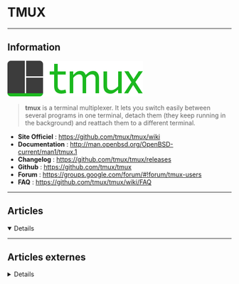 # TMUX
----

## <i class="fa-solid fa-hashtag"></i> Information

![Logo](../../_media/apps/tmux/tmux-logo-medium.png ':size=250 :no-zoom')


> <i class="fa-solid fa-quote-left"></i> **tmux** is a terminal multiplexer. It lets you switch easily between several programs in one terminal, detach them (they keep running in the background) and reattach them to a different terminal. <i class="fa-solid fa-quote-left fa-rotate-180"></i>


- <i class="fa-solid fa-globe"></i> **Site Officiel** : https://github.com/tmux/tmux/wiki
- <i class="fa-solid fa-book"></i> **Documentation** : http://man.openbsd.org/OpenBSD-current/man1/tmux.1
- <i class="fa-solid fa-file-circle-question"></i> **Changelog** : https://github.com/tmux/tmux/releases
- <i class="fa-brands fa-github"></i> **Github** : https://github.com/tmux/tmux
- <i class="fas fa-comments"></i> **Forum** : https://groups.google.com/forum/#!forum/tmux-users
- <i class="far fa-question-circle"></i> **FAQ** : https://github.com/tmux/tmux/wiki/FAQ

---

## <i class="fa-regular fa-newspaper"></i> Articles

<details open>

</details>

---

## <i class="fa-solid fa-glasses"></i> Articles externes

<details>

- [A beginner's guide to tmux](https://www.redhat.com/sysadmin/introduction-tmux-linux)
- [Comment utiliser Tmux + Cheatsheet](https://www.hostinger.fr/tutoriels/comment-utiliser-tmux-plus-cheatsheet)
- [Getting started with Tmux](https://linuxize.com/post/getting-started-with-tmux/)
- [Practical Tmux](https://mutelight.org/practical-tmux)
- [Tips for using tmux](https://www.redhat.com/sysadmin/tips-using-tmux)
- [tmux : tout savoir sur le multiplexeur de terminaux](https://www.ionos.fr/digitalguide/serveur/know-how/tmux-multiplexeur-de-terminaux/)
- [Tmux (terminal multiplexer)](https://doc.ubuntu-fr.org/tmux)
- [Tmux Cheat Sheet & Quick Reference](https://tmuxcheatsheet.com/)
- [tmux conf](https://github.com/gpakosz/.tmux)
- [tmux-cheatsheet.markdown](https://gist.github.com/MohamedAlaa/2961058)
- [tmux](https://fr.wikipedia.org/wiki/Tmux)
- [Tmux](https://olivier.dossmann.net/wiki/systeme/tmux/)
- [Using Irssi inside a Linux tmux session](https://www.redhat.com/sysadmin/irssi-inside-tmux)
- [Using SSH and Tmux for screen sharing](https://www.redhat.com/sysadmin/ssh-tmux-screen-sharing)

</details>